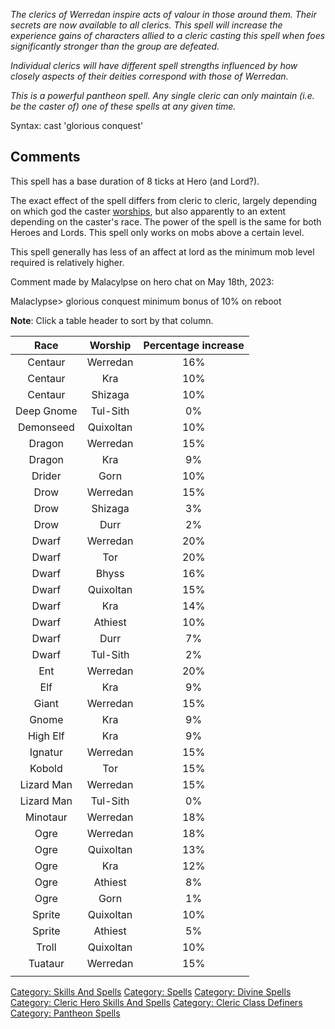 *The clerics of Werredan inspire acts of valour in those around them.
Their secrets are now available to all clerics. This spell will increase
the experience gains of characters allied to a cleric casting this spell
when foes significantly stronger than the group are defeated.*

*Individual clerics will have different spell strengths influenced by
how closely aspects of their deities correspond with those of Werredan.*

*This is a powerful pantheon spell. Any single cleric can only maintain
(i.e. be the caster of) one of these spells at any given time.*

Syntax: cast 'glorious conquest'

## Comments

This spell has a base duration of 8 ticks at Hero (and Lord?).

The exact effect of the spell differs from cleric to cleric, largely
depending on which god the caster [worships](Worship.md "wikilink"), but
also apparently to an extent depending on the caster's race. The power
of the spell is the same for both Heroes and Lords. This spell only
works on mobs above a certain level.

This spell generally has less of an affect at lord as the minimum mob
level required is relatively higher.

Comment made by Malacylpse on hero chat on May 18th, 2023:

Malaclypse\> glorious conquest minimum bonus of 10% on reboot

**Note**: Click a table header to sort by that column.

|  **Race**  | **Worship** | **Percentage increase** |
|:----------:|:-----------:|:-----------------------:|
|  Centaur   |  Werredan   |           16%           |
|  Centaur   |     Kra     |           10%           |
|  Centaur   |   Shizaga   |           10%           |
| Deep Gnome |  Tul-Sith   |           0%            |
| Demonseed  |  Quixoltan  |           10%           |
|   Dragon   |  Werredan   |           15%           |
|   Dragon   |     Kra     |           9%            |
|   Drider   |    Gorn     |           10%           |
|    Drow    |  Werredan   |           15%           |
|    Drow    |   Shizaga   |           3%            |
|    Drow    |    Durr     |           2%            |
|   Dwarf    |  Werredan   |           20%           |
|   Dwarf    |     Tor     |           20%           |
|   Dwarf    |    Bhyss    |           16%           |
|   Dwarf    |  Quixoltan  |           15%           |
|   Dwarf    |     Kra     |           14%           |
|   Dwarf    |   Athiest   |           10%           |
|   Dwarf    |    Durr     |           7%            |
|   Dwarf    |  Tul-Sith   |           2%            |
|    Ent     |  Werredan   |           20%           |
|    Elf     |     Kra     |           9%            |
|   Giant    |  Werredan   |           15%           |
|   Gnome    |     Kra     |           9%            |
|  High Elf  |     Kra     |           9%            |
|  Ignatur   |  Werredan   |           15%           |
|   Kobold   |     Tor     |           15%           |
| Lizard Man |  Werredan   |           15%           |
| Lizard Man |  Tul-Sith   |           0%            |
|  Minotaur  |  Werredan   |           18%           |
|    Ogre    |  Werredan   |           18%           |
|    Ogre    |  Quixoltan  |           13%           |
|    Ogre    |     Kra     |           12%           |
|    Ogre    |   Athiest   |           8%            |
|    Ogre    |    Gorn     |           1%            |
|   Sprite   |  Quixoltan  |           10%           |
|   Sprite   |   Athiest   |           5%            |
|   Troll    |  Quixoltan  |           10%           |
|  Tuataur   |  Werredan   |           15%           |
|            |             |                         |

[Category: Skills And Spells](Category:_Skills_And_Spells "wikilink")
[Category: Spells](Category:_Spells "wikilink") [Category: Divine
Spells](Category:_Divine_Spells "wikilink") [Category: Cleric Hero
Skills And Spells](Category:_Cleric_Hero_Skills_And_Spells "wikilink")
[Category: Cleric Class
Definers](Category:_Cleric_Class_Definers "wikilink") [Category:
Pantheon Spells](Category:_Pantheon_Spells "wikilink")
